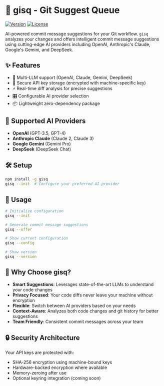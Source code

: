 # 🚀 gisq - Git Suggest Queue

[![Version](https://img.shields.io/npm/v/gisq.svg)](https://www.npmjs.com/package/gisq)
[![License](https://img.shields.io/badge/license-MIT-blue.svg)](https://opensource.org/licenses/MIT)

AI-powered commit message suggestions for your Git workflow. `gisq` analyzes your changes and offers intelligent commit message suggestions using cutting-edge AI providers including OpenAI, Anthropic's Claude, Google's Gemini, and DeepSeek.

## ✨ Features

- 🤖 Multi-LLM support (OpenAI, Claude, Gemini, DeepSeek)
- 🔐 Secure API key storage (encrypted with machine-specific key)
- ⚡️ Real-time diff analysis for precise suggestions
- 🎛️ Configurable AI provider selection
- 📦 Lightweight zero-dependency package

## 🔌 Supported AI Providers

- **OpenAI** (GPT-3.5, GPT-4)
- **Anthropic Claude** (Claude 2, Claude 3)
- **Google Gemini** (Gemini Pro)
- **DeepSeek** (DeepSeek Chat)

## 🛠️ Setup

```bash
npm install -g gisq
gisq --init  # Configure your preferred AI provider
```

## 🚀 Usage
```bash
# Initialize configuration
gisq --init

# Generate commit message suggestions
gisq --offer

# Show current configuration
gisq --config

# Show version
gisq --version
```

## 🌟 Why Choose gisq?

- **Smart Suggestions**: Leverages state-of-the-art LLMs to understand your code changes
- **Privacy Focused**: Your code diffs never leave your machine without encryption
- **Flexible**: Switch between AI providers based on your needs
- **Context-Aware**: Analyzes both code changes and git history for better suggestions
- **Team Friendly**: Consistent commit messages across your team

## 🔒 Security Architecture

Your API keys are protected with:
- SHA-256 encryption using machine-bound keys
- Hardware-backed encryption where available
- Memory-zeroing after use
- Optional keyring integration (coming soon)

